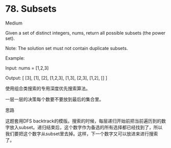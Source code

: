 # 78. Subsets

Medium


Given a set of distinct integers, nums, return all possible subsets (the power set).

Note: The solution set must not contain duplicate subsets.

Example:

Input: nums = [1,2,3]

Output:
[
  [3],
  [1],
  [2],
  [1,2,3],
  [1,3],
  [2,3],
  [1,2],
  []
]


使用组合类搜索的专用深度优先搜索算法。

一层一层的决策每个数要不要放到最后的集合里。

思路

这题套用DFS backtrack的模版。搜索的时候，每层递归开始前把当前遍历到的数字放入subset。递归结束后，这个数字作为备选的所有选择都已经找到了，所以我们要把这个数字从subset里去掉。这样，下一个数字又可以放进来进行搜索了。
